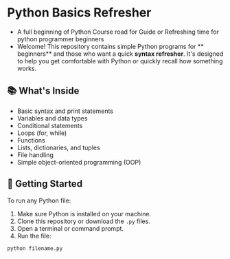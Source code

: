 # Python Basics Refresher
- A full beginning of Python Course road for Guide or Refreshing time for python programmer beginners 
- Welcome! This repository contains simple Python programs for ** beginners** and those who want a quick **syntax refresher**. It's designed to help you get comfortable with Python or quickly recall how something works.

## 📚 What's Inside

- Basic syntax and print statements
- Variables and data types
- Conditional statements
- Loops (for, while)
- Functions
- Lists, dictionaries, and tuples
- File handling
- Simple object-oriented programming (OOP)

## 🚀 Getting Started

To run any Python file:

1. Make sure Python is installed on your machine.
2. Clone this repository or download the `.py` files.
3. Open a terminal or command prompt.
4. Run the file:

```bash
python filename.py
